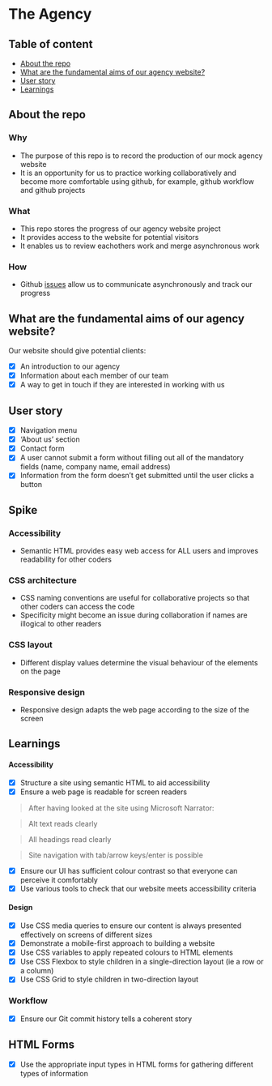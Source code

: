 # The Agency


## Table of content

- [About the repo](#about-the-repo)
- [What are the fundamental aims of our agency website?](#what-are-the-fundamental-aims-of-our-agency-website)
- [User story](#user-story)
- [Learnings](#learnings)

## About the repo

### Why
- The purpose of this repo is to record the production of our mock agency website
- It is an opportunity for us to practice working collaboratively and become more comfortable using github, for example, github workflow and github projects

### What
- This repo stores the progress of our agency website project
- It provides access to the website for potential visitors
- It enables us to review eachothers work and merge asynchronous work

### How
- Github [issues](https://github.com/fac27/agency-website/issues) allow us to communicate asynchronously and track our progress

## What are the fundamental aims of our agency website?

Our website should give potential clients:

- [x] An introduction to our agency
- [x] Information about each member of our team
- [x] A way to get in touch if they are interested in working with us

## User story

- [x] Navigation menu
- [x] ‘About us’ section
- [x] Contact form
- [x] A user cannot submit a form without filling out all of the mandatory fields (name, company name, email address)
- [x] Information from the form doesn’t get submitted until the user clicks a button

## Spike 

### Accessibility

- Semantic HTML provides easy web access for ALL users and improves readability for other coders 

### CSS architecture 

- CSS naming conventions are useful for collaborative projects so that other coders can access the code
- Specificity might become an issue during collaboration if names are illogical to other readers

### CSS layout

- Different display values determine the visual behaviour of the elements on the page

### Responsive design

- Responsive design adapts the web page according to the size of the screen

## Learnings 
#### Accessibility 
- [x] Structure a site using semantic HTML to aid accessibility
- [x] Ensure a web page is readable for screen readers
> After having looked at the site using Microsoft Narrator:

> Alt text reads clearly

> All headings read clearly

> Site navigation with tab/arrow keys/enter is possible

- [x] Ensure our UI has sufficient colour contrast so that everyone can perceive it comfortably
- [x] Use various tools to check that our website meets accessibility criteria
#### Design 
- [x] Use CSS media queries to ensure our content is always presented effectively on screens of different sizes
- [x] Demonstrate a mobile-first approach to building a website
- [x] Use CSS variables to apply repeated colours to HTML elements
- [x] Use CSS Flexbox to style children in a single-direction layout (ie a row or a column)
- [x] Use CSS Grid to style children in two-direction layout
### Workflow 
- [x] Ensure our Git commit history tells a coherent story

## HTML Forms 
- [x] Use the appropriate input types in HTML forms for gathering different types of information





